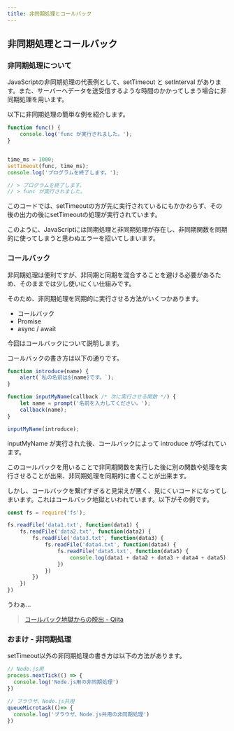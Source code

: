 ```yaml
---
title: 非同期処理とコールバック
---
```


## 非同期処理とコールバック

### 非同期処理について

JavaScriptの非同期処理の代表例として、setTimeout と setInterval があります。また、サーバーへデータを送受信するような時間のかかってしまう場合に非同期処理を用います。

以下に非同期処理の簡単な例を紹介します。

```javascript
function func() {
    console.log('func が実行されました。');
}


time_ms = 1000;
setTimeout(func, time_ms);
console.log('プログラムを終了します。');

// > プログラムを終了します。
// > func が実行されました。
```
このコードでは、setTimeoutの方が先に実行されているにもかかわらず、その後の出力の後にsetTimeoutの処理が実行されています。

このように、JavaScriptには同期処理と非同期処理が存在し、非同期関数を同期的に使ってしまうと思わぬエラーを招いてしまいます。

### コールバック

非同期処理は便利ですが、非同期と同期を混合することを避ける必要があるため、そのままでは少し使いにくい仕組みです。

そのため、非同期処理を同期的に実行させる方法がいくつかあります。

- コールバック
- Promise
- async / await

今回はコールバックについて説明します。

コールバックの書き方は以下の通りです。

```javascript
function introduce(name) {
    alert(`私の名前は${name}です。`);
}

function inputMyName(callback /* 次に実行させる関数 */) {
    let name = prompt('名前を入力してください。');
    callback(name);
}

inputMyName(introduce);
```

inputMyName が実行された後、コールバックによって introduce が呼ばれています。

このコールバックを用いることで非同期関数を実行した後に別の関数や処理を実行させることが出来、非同期処理を同期的に書くことが出来ます。

しかし、コールバックを繋げすぎると見栄えが悪く、見にくいコードになってしまいます。これはコールバック地獄といわれています。以下がその例です。

```javascript
const fs = require('fs');

fs.readFile('data1.txt', function(data1) {
    fs.readFile('data2.txt', function(data2) {
        fs.readFile('data3.txt', function(data3) {
            fs.readFile('data4.txt', function(data4) {
                fs.readFile('data5.txt', function(data5) {
                    console.log(data1 + data2 + data3 + data4 + data5);
                })
            })
        })
    })
})
```

うわぁ...

> [コールバック地獄からの脱出 - Qiita](https://qiita.com/umeko2015/items/2fdb2785eac8f4117f23)

### おまけ - 非同期処理

setTimeout以外の非同期処理の書き方は以下の方法があります。

```javascript
// Node.js用
process.nextTick(() => {
  console.log('Node.js用の非同期処理')
})

// ブラウザ、Node.js共用
queueMicrotask(()=> {
  console.log('ブラウザ、Node.js共用の非同期処理')
})
```

